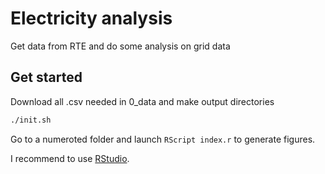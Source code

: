 # Electricity analysis

Get data from RTE and do some analysis on grid data

## Get started

Download all .csv needed in 0_data and make output directories
```bash
./init.sh
```

Go to a numeroted folder and launch ```RScript index.r``` to generate figures.

I recommend to use [RStudio](https://www.rstudio.com/).
